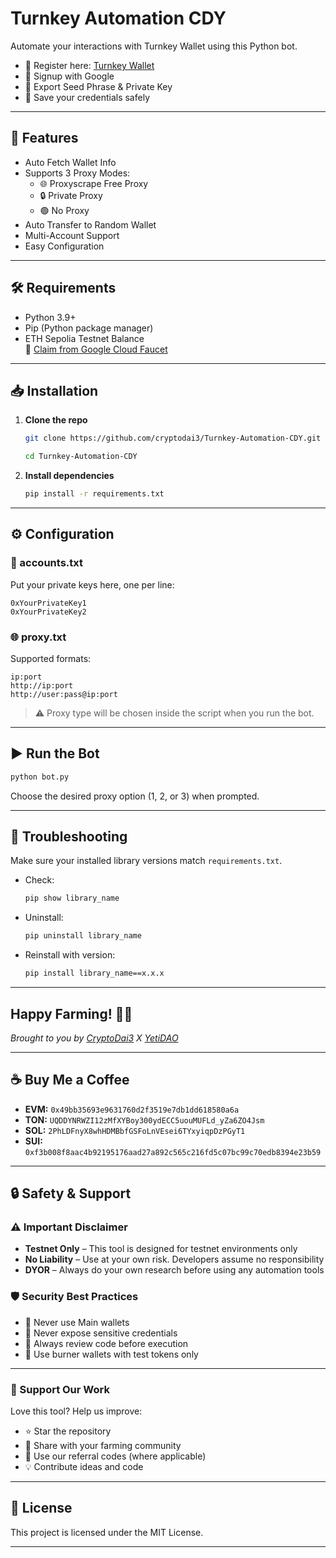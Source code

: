 # Turnkey Automation CDY

Automate your interactions with Turnkey Wallet using this Python bot.

- 🔗 Register here: [Turnkey Wallet](https://wallet.tx.xyz/)
- 🧠 Signup with Google
- 🔐 Export Seed Phrase & Private Key
- 💾 Save your credentials safely

---

## 🚀 Features

- Auto Fetch Wallet Info
- Supports 3 Proxy Modes:
  - 🌐 Proxyscrape Free Proxy
  - 🔒 Private Proxy
  - 🟢 No Proxy
- Auto Transfer to Random Wallet
- Multi-Account Support
- Easy Configuration

---

## 🛠 Requirements

- Python 3.9+
- Pip (Python package manager)
- ETH Sepolia Testnet Balance  
  🔗 [Claim from Google Cloud Faucet](https://cloud.google.com/application/web3/faucet/ethereum/sepolia)

---

## 📥 Installation

1. **Clone the repo**
   ```bash
   git clone https://github.com/cryptodai3/Turnkey-Automation-CDY.git
    ```
   ```bash
   cd Turnkey-Automation-CDY
    ```

2. **Install dependencies**

   ```bash
   pip install -r requirements.txt
   ```

---

## ⚙️ Configuration

### 🔑 accounts.txt

Put your private keys here, one per line:

```
0xYourPrivateKey1
0xYourPrivateKey2
```

### 🌐 proxy.txt

Supported formats:

```
ip:port
http://ip:port
http://user:pass@ip:port
```

> ⚠️ Proxy type will be chosen inside the script when you run the bot.

---

## ▶️ Run the Bot

```bash
python bot.py
```

Choose the desired proxy option (1, 2, or 3) when prompted.

---

## 📌 Troubleshooting

Make sure your installed library versions match `requirements.txt`.

* Check:

  ```bash
  pip show library_name
  ```
* Uninstall:

  ```bash
  pip uninstall library_name
  ```
* Reinstall with version:

  ```bash
  pip install library_name==x.x.x
  ```

---
## Happy Farming! 🚀🌾

*Brought to you by [CryptoDai3](https://t.me/cryptodai3) X [YetiDAO](https://t.me/YetiDAO)*

---

## ☕ Buy Me a Coffee

* **EVM:** `0x49bb35693e9631760d2f3519e7db1dd618580a6a`
* **TON:** `UQDDYNRWZI12zMfXYBoy300ydECC5uouMUFLd_yZa6ZO4Jsm`
* **SOL:** `2PhLDFnyX8whHDMBbfGSFoLnVEsei6TYxyiqpDzPGyT1`
* **SUI:** `0xf3b008f8aac4b92195176aad27a892c565c216fd5c07bc99c70edb8394e23b59`

---

## 🔒 Safety & Support

### ⚠️ Important Disclaimer

* **Testnet Only** – This tool is designed for testnet environments only
* **No Liability** – Use at your own risk. Developers assume no responsibility
* **DYOR** – Always do your own research before using any automation tools

### 🛡️ Security Best Practices

* 🔐 Never use Main wallets
* 🚫 Never expose sensitive credentials
* 📜 Always review code before execution
* 💸 Use burner wallets with test tokens only

---

### 🙌 Support Our Work

Love this tool? Help us improve:

* ⭐ Star the repository
* 🔗 Share with your farming community
* 💎 Use our referral codes (where applicable)
* 💡 Contribute ideas and code

---

## 📝 License

This project is licensed under the MIT License.

---
